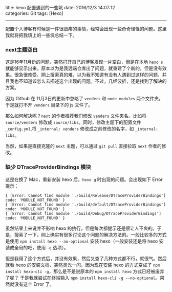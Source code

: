 title: hexo 配置遇到的一些坑
date: 2016/12/3 14:07:12  
categories: Git
tags: [Hexo]

---

配置个人博客有时候是一件很蛋疼的事情，经常会出现一些奇奇怪怪的问题。这里我就将把我填上的一些坑总结一下。

<!--more-->

### next主题空白
这是16年11月份的问题，突然打开自己的博客发现一片空白，但是在本地 `hexo s` 就能够显示出来。原本以为是我远端仓库出了问题，就重建了个新的，但是没有效果。很急很难受。网上搜索真的难，以为我不知道有没有人遇到过这样的问题，并且我也不知道该怎么去描述这个出现的问题。不过，几经波折，还是找到了解决的方案。

因为 Github 在 11月3日的更新中忽略了 `venders` 和 `node_modules` 两个文件夹。于是就打不开 `venders` 目录下的 js 文件了。

那么如何解决呢？`next` 的作者推荐我们修改 `venders` 文件夹名。比如将 `source/venders` 修改成 `source/libs`。同时，修改主题下的配置文件 `_config.yml`,将 `_internal: venders` 修改成之前修改的名字，如 `_internal: libs`。

当然，如果是直接克隆的 `next` 主题，可以通过 `git pull` 直接拉取 `next` 作者的修改。

### 缺少 DTraceProviderBindings 模块
这是在换了 Mac，重新安装 hexo 后，`hexo g` 时出现的问题。会出现如下 Error 提示：

```
{ [Error: Cannot find module './build/Release/DTraceProviderBindings'] code: 'MODULE_NOT_FOUND' }
{ [Error: Cannot find module './build/default/DTraceProviderBindings'] code: 'MODULE_NOT_FOUND' }
{ [Error: Cannot find module './build/Debug/DTraceProviderBindings'] code: 'MODULE_NOT_FOUND' }
```

虽然结果上来说并不影响 hexo 的执行，但是每次都提示还是很让人不爽的。于是，搜索了一下，网上确实有很多讨论这个问题的解决方法的。一般比较多的方式是使用 `npm install hexo --no-optional` 安装 hexo（一般安装还是将 hexo 安装成全局的吧，使用 `-g` 选项）。

但是我用了这个方式后，并没有效果，然后又查了几种方式都不行，就很气。然后就看 hexo 的安装文档，突然灵光一闪。因为现在安装 hexo 的方式变成了 `npm install hexo-cli -g`，那么是不是说原本的  `npm install hexo` 方式已经被废弃了呢？ 于是我就尝试在终端输入 `npm install hexo-cli -g --no-optional`。果然就没有这个 Error 了。

